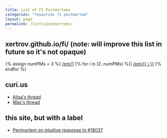 ```yaml
---
title: List of FI Postmortems
categories: "resources fi postmortem"
layout: page
permalink: /lists/postmortems/
---
```


## xertrov.github.io/fi/ (note: will improve this list in future so it's not opaque)

{% assign numPMs = 3 %}
[/pm/1](../../pm/1) {% for i in (2..numPMs) %}| [/pm/{{ i }}](../../pm/{{i}}) {% endfor %}

## curi.us

* [Alisa's thread](https://curi.us/2204)
* [Max's thread](https://curi.us/2380)

## this site, but with a label

* [Perimortem on intuitive response to #18037](../2020-09-16-perimortem-on-intuitive-response-to-18037/)
